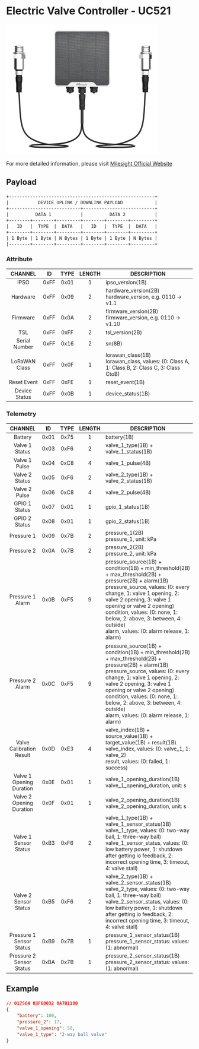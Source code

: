 # Electric Valve Controller - UC521

![UC521](uc521.png)

For more detailed information, please visit [Milesight Official Website](https://www.milesight.cn/lorawan/controller/uc521)

## Payload

```
+-------------------------------------------------------+
|           DEVICE UPLINK / DOWNLINK PAYLOAD            |
+---------------------------+---------------------------+
|          DATA 1           |          DATA 2           |
+--------+--------+---------+--------+--------+---------+
|   ID   |  TYPE  |  DATA   |   ID   |  TYPE  |  DATA   |
+--------+--------+---------+--------+--------+---------+
| 1 Byte | 1 Byte | N Bytes | 1 Byte | 1 Byte | N Bytes |
|--------+--------+---------+--------+--------+---------+
```

### Attribute

|    CHANNEL    |  ID  | TYPE | LENGTH | DESCRIPTION                                                                                       |
| :-----------: | :--: | :--: | :----: | ------------------------------------------------------------------------------------------------ |
|     IPSO      | 0xFF | 0x01 |   1    | ipso_version(1B)                                                                                 |
|   Hardware    | 0xFF | 0x09 |   2    | hardware_version(2B)<br/>hardware_version, e.g. 0110 -> v1.1                                     |
|   Firmware    | 0xFF | 0x0A |   2    | firmware_version(2B)<br/>firmware_version, e.g. 0110 -> v1.10                                    |
|      TSL      | 0xFF | 0xFF |   2    | tsl_version(2B)                                                                                  |
| Serial Number | 0xFF | 0x16 |   2    | sn(8B)                                                                                           |
| LoRaWAN Class | 0xFF | 0x0F |   1    | lorawan_class(1B)<br/>lorawan_class, values: (0: Class A, 1: Class B, 2: Class C, 3: Class CtoB) |
|  Reset Event  | 0xFF | 0xFE |   1    | reset_event(1B)                                                                                  |
| Device Status | 0xFF | 0x0B |   1    | device_status(1B)                                                                                |

### Telemetry

|         CHANNEL          |  ID  | TYPE | LENGTH | DESCRIPTION                                                                                                                                                                                                                                                                                                                                                       |
| :----------------------: | :--: | :--: | :----: | ----------------------------------------------------------------------------------------------------------------------------------------------------------------------------------------------------------------------------------------------------------------------------------------------------------------------------------------------------------------- |
|         Battery          | 0x01 | 0x75 |   1    | battery(1B)                                                                                                                                                                                                                                                                                                                                                       |
|      Valve 1 Status      | 0x03 | 0xF6 |   2    | valve_1_type(1B) + valve_1_status(1B)                                                                                                                                                                                                                                                                                                                             |
|      Valve 1 Pulse       | 0x04 | 0xC8 |   4    | valve_1_pulse(4B)                                                                                                                                                                                                                                                                                                                                                 |
|      Valve 2 Status      | 0x05 | 0xF6 |   2    | valve_2_type(1B) + valve_2_status(1B)                                                                                                                                                                                                                                                                                                                             |
|      Valve 2 Pulse       | 0x06 | 0xC8 |   4    | valve_2_pulse(4B)                                                                                                                                                                                                                                                                                                                                                 |
|      GPIO 1 Status       | 0x07 | 0x01 |   1    | gpio_1_status(1B)                                                                                                                                                                                                                                                                                                                                                 |
|      GPIO 2 Status       | 0x08 | 0x01 |   1    | gpio_2_status(1B)                                                                                                                                                                                                                                                                                                                                                 |
|        Pressure 1        | 0x09 | 0x7B |   2    | pressure_1(2B)<br/>pressure_1, unit: kPa                                                                                                                                                                                                                                                                                                                          |
|        Pressure 2        | 0x0A | 0x7B |   2    | pressure_2(2B)<br/>pressure_2, unit: kPa                                                                                                                                                                                                                                                                                                                          |
|     Pressure 1 Alarm     | 0x0B | 0xF5 |   9    | pressure_source(1B) + condition(1B) + min_threshold(2B) + max_threshold(2B) + pressure(2B) + alarm(1B)<br/>pressure_source, values: (0: every change, 1: valve 1 opening, 2: valve 2 opening, 3: valve 1 opening or valve 2 opening)<br/>condition, values: (0: none, 1: below, 2: above, 3: between, 4: outside)<br/>alarm, values: (0: alarm release, 1: alarm) |
|     Pressure 2 Alarm     | 0x0C | 0xF5 |   9    | pressure_source(1B) + condition(1B) + min_threshold(2B) + max_threshold(2B) + pressure(2B) + alarm(1B)<br/>pressure_source, values: (0: every change, 1: valve 1 opening, 2: valve 2 opening, 3: valve 1 opening or valve 2 opening)<br/>condition, values: (0: none, 1: below, 2: above, 3: between, 4: outside)<br/>alarm, values: (0: alarm release, 1: alarm) |
| Valve Calibration Result | 0x0D | 0xE3 |   4    | valve_index(1B) + source_value(1B) + target_value(1B) + result(1B)<br/>valve_index, values: (0: valve_1, 1: valve_2)<br/>result, values: (0: failed, 1: success)                                                                                                                                                                                                  |
| Valve 1 Opening Duration | 0x0E | 0x01 |   1    | valve_1_opening_duration(1B)<br/>valve_1_opening_duration, unit: s                                                                                                                                                                                                                                                                                                |
| Valve 2 Opening Duration | 0x0F | 0x01 |   1    | valve_2_opening_duration(1B)<br/>valve_2_opening_duration, unit: s                                                                                                                                                                                                                                                                                                |
|  Valve 1 Sensor Status   | 0xB3 | 0xF6 |   2    | valve_1_type(1B) + valve_1_sensor_status(1B)<br/>valve_1_type, values: (0: two-way ball, 1: three-way ball)<br/>valve_1_sensor_status, values: (0: low battery power, 1: shutdown after getting io feedback, 2: incorrect opening time, 3: timeout, 4: valve stall)                                                                                               |
|  Valve 2 Sensor Status   | 0xB5 | 0xF6 |   2    | valve_2_type(1B) + valve_2_sensor_status(1B)<br/>valve_2_type, values: (0: two-way ball, 1: three-way ball)<br/>valve_2_sensor_status, values: (0: low battery power, 1: shutdown after getting io feedback, 2: incorrect opening time, 3: timeout, 4: valve stall)                                                                                               |
| Pressure 1 Sensor Status | 0xB9 | 0x7B |   1    | pressure_1_sensor_status(1B)<br/>pressure_1_sensor_status: values: (1: abnormal)                                                                                                                                                                                                                                                                                  |
| Pressure 2 Sensor Status | 0xBA | 0x7B |   1    | pressure_2_sensor_status(1B)<br/>pressure_2_sensor_status: values: (1: abnormal)                                                                                                                                                                                                                                                                                  |

## Example

```json
// 017564 03F60032 0A7B1100
{
    "battery": 100,
    "pressure_2": 17,
    "valve_1_opening": 50,
    "valve_1_type": "2-way ball valve"
}
```
